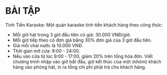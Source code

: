 # BÀI TẬP
Tính Tiền Karaoke:
Một quán karaoke tính tiền khách hàng theo công thức:
- Mỗi giờ hát trong 3 giờ đầu tiên có giá: 30.000 VNĐ/giờ.
- Mỗi giờ tiếp theo có đơn giá bằng 30% đơn giá của 3 giờ đầu tiên.
- Giá mỗi chai nước là 10.000 VNĐ.
- Thời gian mở cửa: 9:00 - 24:00.
- Nếu vào cửa từ lúc 9:00 - 17:00, giảm 20% trên tổng hóa đơn.
Viết chương trình nhập vào giờ bắt đầu, giờ kết thúc của một (nhóm) khách hàng vào phòng hát, in ra tổng chi phí phải trả cho khách hàng.
